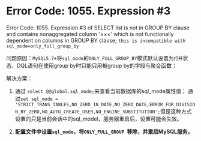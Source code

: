 # Error Code: 1055. Expression #3

Error Code: 1055. Expression #3 of SELECT list is not in GROUP BY clause and contains nonaggregated column '×××' which is not functionally dependent on columns in GROUP BY clause; `this is incompatible with sql_mode=only_full_group_by`

问题原因：`MySQL5.7+`将`sql_mode`的`ONLY_FULL_GROUP_BY`模式默认设置为`打开`状态，DQL语句在使用group by时只能只用被group by的字段与聚合函数；

解决方案：

1. 通过 `select @@global.sql_mode;`来查看当前数据库的sql_mode属性值；
    通过`set sql_mode =  'STRICT_TRANS_TABLES,NO_ZERO_IN_DATE,NO_ZERO_DATE,ERROR_FOR_DIVISION_BY_ZERO,NO_AUTO_CREATE_USER,NO_ENGINE_SUBSTITUTION';`但是这种方式设置的只是当前会话中的sql_model，服务器重启后，设置可能会失效。

2. **配置文件中设置`sql_mode`，将`ONLY_FULL_GROUP `移除，并重启MySQL服务。**


